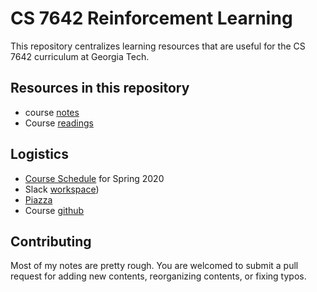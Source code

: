 # CS 7642 Reinforcement Learning

This repository centralizes learning resources that are useful for the CS 7642 curriculum at Georgia Tech.

## Resources in this repository

- course [notes](/notes/README.md)
- Course [readings](/papers)

## Logistics

- [Course Schedule](https://docs.google.com/spreadsheets/d/12iYlkIUo5H00P18h6PX81a1FpIDoUOb2Y7Zv_uRRS1I/edit#gid=0) for Spring 2020
- Slack [workspace](https://omscs-study.slack.com/archives/C50RUPK2S))
- [Piazza](https://piazza.com/class/k4ws6a8i2uu71u)
- Course [github](https://github.gatech.edu/)

## Contributing

Most of my notes are pretty rough. You are welcomed to submit a pull request for adding new contents, reorganizing contents, or fixing typos.
